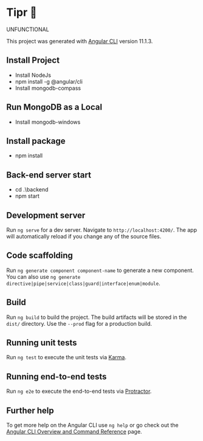 # Tipr 🎨 

UNFUNCTIONAL

This project was generated with [Angular CLI](https://github.com/angular/angular-cli) version 11.1.3.

## Install Project
* Install NodeJs 
* npm install -g @angular/cli 
* Install mongodb-compass 

## Run MongoDB as a Local
* Install mongodb-windows

## Install package
* npm install

## Back-end server start
* cd .\backend 
* npm start


## Development server

Run `ng serve` for a dev server. Navigate to `http://localhost:4200/`. The app will automatically reload if you change any of the source files.

## Code scaffolding

Run `ng generate component component-name` to generate a new component. You can also use `ng generate directive|pipe|service|class|guard|interface|enum|module`.

## Build

Run `ng build` to build the project. The build artifacts will be stored in the `dist/` directory. Use the `--prod` flag for a production build.

## Running unit tests

Run `ng test` to execute the unit tests via [Karma](https://karma-runner.github.io).

## Running end-to-end tests

Run `ng e2e` to execute the end-to-end tests via [Protractor](http://www.protractortest.org/).

## Further help

To get more help on the Angular CLI use `ng help` or go check out the [Angular CLI Overview and Command Reference](https://angular.io/cli) page.

